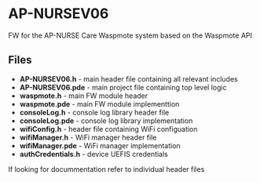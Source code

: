 # AP-NURSEV06

FW for the AP-NURSE Care Waspmote system based on the Waspmote API

## Files
* **AP-NURSEV06.h** - main header file containing all relevant includes
* **AP-NURSEV06.pde** - main project file containing top level logic
* **waspmote.h** - main FW module header
* **waspmote.pde** - main FW module implementtion
* **consoleLog.h** - console log library header file
* **consoleLog.pde** - console log library implementation
* **wifiConfig.h** - header file containing WiFi configuation
* **wifiManager.h** - WiFi manager header file
* **wifiManager.pde** - WiFi manager implementation
* **authCredentials.h** - device UEFIS credentials

If looking for docummentation refer to individual header files
